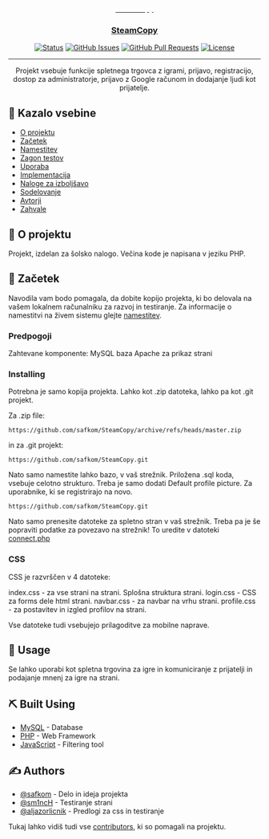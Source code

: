 <p align="center">
  <a href="" rel="noopener"><b style="color:white; font-family:'Courier New', Courier, monospace">SteamCopy</b>
</p>

<h3 align="center">SteamCopy</h3>

<div align="center">

  [![Status](https://img.shields.io/badge/status-active-success.svg)]() 
  [![GitHub Issues](https://img.shields.io/github/issues/safkom/SteamCopy.svg)](https://github.com/safkom/SteamCopy/issues)
  [![GitHub Pull Requests](https://img.shields.io/github/issues-pr/safkom/SteamCopy.svg)](https://github.com/safkom/SteamCopy/pulls)
  [![License](https://img.shields.io/badge/license-MIT-blue.svg)](/LICENSE)

</div>

---

<p align="center">Projekt vsebuje funkcije spletnega trgovca z igrami, prijavo, registracijo, dostop za administratorje, prijavo z Google računom in dodajanje ljudi kot prijatelje.
    <br> 
</p>

## 📝 Kazalo vsebine
- [O projektu](#o-projektu)
- [Začetek](#začetek)
- [Namestitev](#namestitev)
- [Zagon testov](#zagon-testov)
- [Uporaba](#uporaba)
- [Implementacija](#implementacija)
- [Naloge za izboljšavo](../TODO.md)
- [Sodelovanje](../CONTRIBUTING.md)
- [Avtorji](#avtorji)
- [Zahvale](#zahvale)

## 🧐 O projektu <a name = "o-projektu"></a>
Projekt, izdelan za šolsko nalogo. Večina kode je napisana v jeziku PHP.

## 🏁 Začetek <a name = "začetek"></a>
Navodila vam bodo pomagala, da dobite kopijo projekta, ki bo delovala na vašem lokalnem računalniku za razvoj in testiranje. Za informacije o namestitvi na živem sistemu glejte [namestitev](#namestitev).

### Predpogoji
Zahtevane komponente:
MySQL baza
Apache za prikaz strani



### Installing
Potrebna je samo kopija projekta. Lahko kot .zip datoteka, lahko pa kot .git projekt.

Za .zip file:

```
https://github.com/safkom/SteamCopy/archive/refs/heads/master.zip
```

in za .git projekt:

```
https://github.com/safkom/SteamCopy.git
```
Nato samo namestite lahko bazo, v vaš strežnik. Priložena .sql koda, vsebuje celotno strukturo. Treba je samo dodati Default profile picture. Za uporabnike, ki se registrirajo na novo.
```
https://github.com/safkom/SteamCopy.git
```

Nato samo prenesite datoteke za spletno stran v vaš strežnik.
Treba pa je še popraviti podatke za povezavo na strežnik!
To uredite v datoteki [connect.php](https://github.com/safkom/SteamCopy/blob/master/connect.php)

### CSS
CSS je razvrščen v 4 datoteke:

index.css - za vse strani na strani. Splošna struktura strani.
login.css - CSS za forms dele html strani.
navbar.css - za navbar na vrhu strani.
profile.css - za postavitev in izgled profilov na strani.

Vse datoteke tudi vsebujejo prilagoditve za mobilne naprave.

## 🎈 Usage <a name="usage"></a>
Se lahko uporabi kot spletna trgovina za igre in komuniciranje z prijatelji in podajanje mnenj za igre na strani.


## ⛏️ Built Using <a name = "built_using"></a>
- [MySQL](https://www.mysql.com) - Database
- [PHP](https://www.php.net) - Web Framework
- [JavaScript](https://developer.mozilla.org/en-US/docs/Web/JavaScript) - Filtering tool

## ✍️ Authors <a name = "authors"></a>
- [@safkom](https://github.com/safkom) - Delo in ideja projekta
- [@sm1ncH](https://github.com/sm1ncH) - Testiranje strani
- [@aljazorlicnik](https://github.com/aljazorlicnik) - Predlogi za css in testiranje

Tukaj lahko vidiš tudi vse [contributors](https://github.com/safkom/SteamCopy/contributors), ki so pomagali na projektu.
